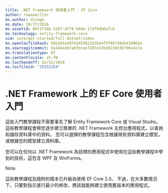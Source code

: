 ```yaml
---
title: .NET Framework 使用者入門 - EF Core
author: rowanmiller
ms.author: divega
ms.date: 10/27/2016
ms.assetid: 06f1f18b-3267-4f79-b94e-173f9db0a7cb
ms.technology: entity-framework-core
uid: core/get-started/full-dotnet/index
ms.openlocfilehash: b6b265ed8742459921b7ba4f3f04720eb43d06da
ms.sourcegitcommit: d2434edbfa6fbcee7287e33b4915033b796e417e
ms.translationtype: HT
ms.contentlocale: zh-TW
ms.lasthandoff: 02/12/2018
ms.locfileid: "29152354"
---
```

# <a name="getting-started-with-ef-core-on-net-framework"></a>.NET Framework 上的 EF Core 使用者入門

這些入門教學課程不需要事先了解 Entity Framework Core 或 Visual Studio。 這些教學課程會帶您逐步建立簡單的 .NET Framework 主控台應用程式，以查詢和儲存資料庫中的資料。 您可以選擇的教學課程包含根據現有資料庫建立模型，或根據您的模型建立資料庫。

您可以在任何以 .NET Framework 為目標的應用程式中使用在這些教學課程中學到的技術，這包含 WPF 及 WinForms。

> [!NOTE]  
> 這些教學課程及隨附的樣本已升級為使用 EF Core 2.0。 不過，在大多數情況下，只要對指示進行最少的修改，應該就能夠建立使用舊版本的應用程式。
